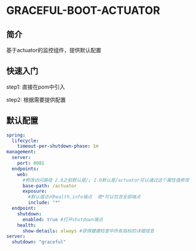 # GRACEFUL-BOOT-ACTUATOR

## 简介

基于actuator的监控组件，提供默认配置

## 快速入门

step1: 直接在pom中引入

step2: 根据需要提供配置

## 默认配置

```yaml
spring:
  lifecycle:
    timeout-per-shutdown-phase: 1m
management:
  server:
    port: 8081
  endpoints:
    web:
      #修改访问路径 2.0之前默认是/; 2.0默认是/actuator可以通过这个属性值修改
      base-path: /actuator
      exposure:
        #默认值访问health,info端点  用*可以包含全部端点
        include: "*"
  endpoint:
    shutdown:
      enabled: true #打开shutdown端点
    health:
      show-details: always #获得健康检查中所有指标的详细信息
server:
  shutdown: "graceful"

```
